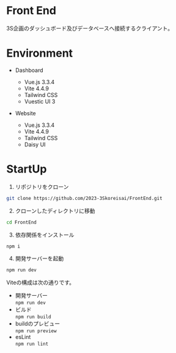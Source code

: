 # Front End
3S企画のダッシュボード及びデータベースへ接続するクライアント。

# Environment
- Dashboard
  - Vue.js 3.3.4
  - Vite 4.4.9
  - Tailwind CSS
  - Vuestic UI 3
  
- Website
  - Vue.js 3.3.4
  - Vite 4.4.9
  - Tailwind CSS
  - Daisy UI

# StartUp
1. リポジトリをクローン
```sh
git clone https://github.com/2023-3Skoreisai/FrontEnd.git
```

2. クローンしたディレクトリに移動
```sh
cd FrontEnd
```

3. 依存関係をインストール
```sh
npm i
```

4. 開発サーバーを起動
```sh
npm run dev
```

Viteの構成は次の通りです。
- 開発サーバー  
`npm run dev`
- ビルド  
`npm run build`
- buildのプレビュー  
`npm run preview`
- esLint  
`npm run lint`